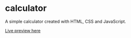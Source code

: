 # calculator
A simple calculator created with HTML, CSS and JavaScript.

[Live preview here](https://aliyyahs.github.io/calculator/)
